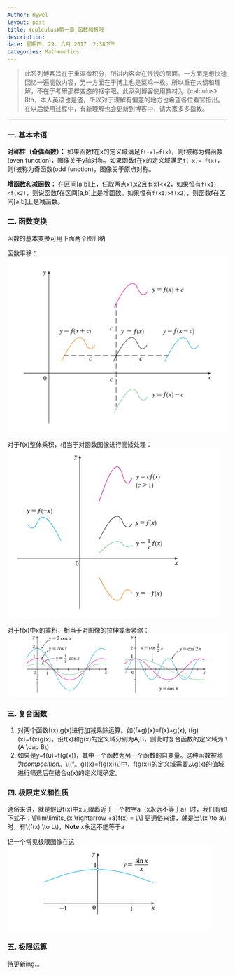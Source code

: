 ```yaml
---
Author: Hywel
layout: post
title: 《culculus》第一章 函数和极限
description: 
date: 星期四, 29. 六月 2017  2:38下午
categories: Mathematics 
---
```


>此系列博客旨在于重温微积分，所讲内容会在很浅的层面。一方面是想快速回忆一遍高数内容，另一方面在于博主也是菜鸡一枚。所以重在大纲和理解，不在于考研那样变态的抠字眼。此系列博客使用教材为《calculus》8th，本人英语也是渣，所以对于理解有偏差的地方也希望各位看官指出。在以后使用过程中，有新理解也会更新到博客中，请大家多多指教。

---

### 一. 基本术语

**对称性（奇偶函数）：** 如果函数f在x的定义域满足`f(-x)=f(x)`，则f被称为偶函数(even function)，图像关于y轴对称。如果函数f在x的定义域满足`f(-x)=-f(x)`，则f被称为奇函数(odd function)，图像关于原点对称。

**增函数和减函数：** 在区间[a,b]上，任取两点x1,x2且有x1<x2，如果恒有`f(x1)<f(x2)`，则说函数f在区间[a,b]上是增函数。如果恒有`f(x1)>f(x2)`，则函数f在区间[a,b]上是减函数。

### 二. 函数变换
函数的基本变换可用下面两个图归纳

函数平移：
![平移](/assets/image/postImg/Mathematics/calculus1/figure1-translate.png)

对于f(x)整体乘积，相当于对函数图像进行高矮处理：
![延伸](/assets/image/postImg/Mathematics/calculus1/figure2-stretch.png)

对于f(x)中x的乘积，相当于对图像的拉伸或者紧缩：
![对比](/assets/image/postImg/Mathematics/calculus1/figure3.png)

### 三. 复合函数
1. 对两个函数f(x),g(x)进行加减乘除运算。如(f+g)(x)=f(x)+g(x), (fg)(x)=f(x)g(x)。设f(x)和g(x)的定义域分别为A,B，则此时复合函数的定义域为 \\(A \cap B\\) 
2. 如果是y=f(u)=f(g(x))，其中一个函数为另一个函数的自变量。这种函数被称为*composition*。\\((f。g)(x)=f(g(x))\\)中，f(g(x))的定义域需要从g(x)的值域进行筛选后在结合g(x)的定义域确定。

### 四. 极限定义和性质
通俗来讲，就是假设f(x)中x无限趋近于一个数字a（x永远不等于a）时，我们有如下式子：\\[\lim\limits_{x \rightarrow +a}f(x) = L\\]
更通俗来讲，就是当\\(x \to a\\)时，有\\(f(x) \to L\\)，**Note** x永远不能等于a

记一个常见极限图像在这
![sinx/x](/assets/image/postImg/Mathematics/calculus1/figure4.png)


### 五. 极限运算
待更新ing...

